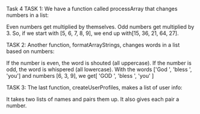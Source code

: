 Task 4 
TASK 1: We have a function called processArray that changes numbers in a list:

Even numbers get multiplied by themselves.
Odd numbers get multiplied by 3.
So, if we start with [5, 6, 7, 8, 9], we end up with[15, 36, 21, 64, 27].

TASK 2: Another function, formatArrayStrings, changes words in a list based on numbers:

If the number is even, the word is shouted (all uppercase).
If the number is odd, the word is whispered (all lowercase).
With the words ['God  ', 'bless ', 'you'] and numbers [6, 3, 9], we get[ 'GOD  ', 'bless ', 'you' ]

TASK 3: The last function, createUserProfiles, makes a list of user info:

It takes two lists of names and pairs them up.
It also gives each pair a number.
